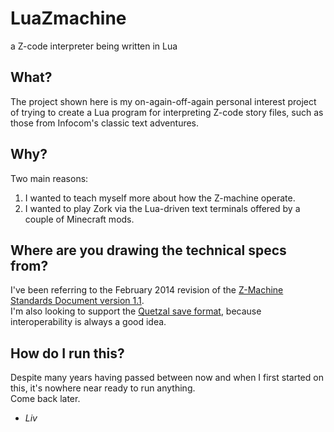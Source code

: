 # LuaZmachine
a Z-code interpreter being written in Lua

## What?
The project shown here is my on-again-off-again personal interest project of trying to create a Lua program for interpreting Z-code story files, such as those from Infocom's classic text adventures.

## Why?
Two main reasons:
  1. I wanted to teach myself more about how the Z-machine operate.
  2. I wanted to play Zork via the Lua-driven text terminals offered by a couple of Minecraft mods.

## Where are you drawing the technical specs from?
I've been referring to the February 2014 revision of the [Z-Machine Standards Document version 1.1](https://inform-fiction.org/zmachine/standards/z1point1/).  
I'm also looking to support the [Quetzal save format](https://inform-fiction.org/zmachine/standards/quetzal/), because interoperability is always a good idea.

## How do I run this?
Despite many years having passed between now and when I first started on this, it's nowhere near ready to run anything.  
Come back later.

- _Liv_
